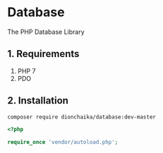 # Database
The PHP Database Library

## 1. Requirements
1. PHP 7
2. PDO

## 2. Installation
```bash
composer require dionchaika/database:dev-master
```

```php
<?php

require_once 'vendor/autoload.php';
```
